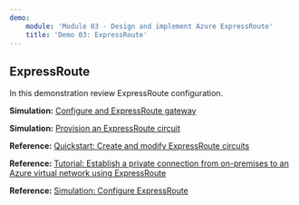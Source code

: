 ```yaml
---
demo:
    module: 'Module 03 - Design and implement Azure ExpressRoute'
    title: 'Demo 03: ExpressRoute'
---
```

## ExpressRoute

In this demonstration review ExpressRoute configuration.

**Simulation:** [Configure and ExpressRoute gateway](https://mslabs.cloudguides.com/guides/AZ-700%20Lab%20Simulation%20-%20Configure%20an%20ExpressRoute%20gateway)

**Simulation:** [Provision an ExpressRoute circuit](https://mslabs.cloudguides.com/guides/AZ-700%20Lab%20Simulation%20-%20Provision%20an%20ExpressRoute%20circuit)

**Reference:** [Quickstart: Create and modify ExpressRoute circuits](https://learn.microsoft.com/azure/expressroute/expressroute-howto-circuit-portal-resource-manager)

**Reference:** [Tutorial: Establish a private connection from on-premises to an Azure virtual network using ExpressRoute](https://learn.microsoft.com/azure/expressroute/configure-expressroute-private-peering)

**Reference:** [Simulation: Configure ExpressRoute](https://mslabs.cloudguides.com/guides/AZ-700%20Lab%20Simulation%20-%20Configure%20an%20ExpressRoute%20gateway)
